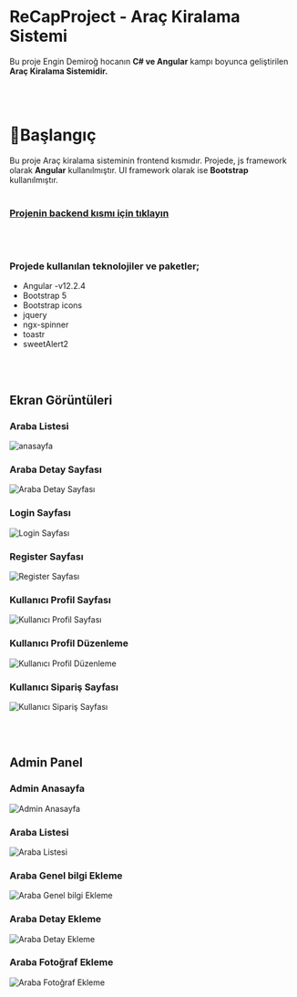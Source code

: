 # ReCapProject - Araç Kiralama Sistemi
Bu proje Engin Demiroğ hocanın __C# ve Angular__ kampı boyunca geliştirilen __Araç Kiralama Sistemidir.__

<br>
<br>

# 📌Başlangıç
Bu proje Araç kiralama sisteminin frontend kısmıdır. Projede, js framework olarak __Angular__ kullanılmıştır. UI framework olarak ise __Bootstrap__ kullanılmıştır.
<br>
<br>

### [Projenin backend kısmı için tıklayın](https://github.com/yasintorun/ReCapProject)
<br>
<br>

### Projede kullanılan teknolojiler ve paketler;
- Angular -v12.2.4
- Bootstrap 5
- Bootstrap icons
- jquery
- ngx-spinner
- toastr
- sweetAlert2

<br>
<br>

## Ekran Görüntüleri

### Araba Listesi
![anasayfa](https://raw.githubusercontent.com/yasintorun/ReCap-Project-Frontend/main/ScreenShots/home.png)<br>

### Araba Detay Sayfası
![Araba Detay Sayfası](https://raw.githubusercontent.com/yasintorun/ReCap-Project-Frontend/main/ScreenShots/detail.png)<br>

### Login Sayfası
![Login Sayfası](https://raw.githubusercontent.com/yasintorun/ReCap-Project-Frontend/main/ScreenShots/login.png)<br>

### Register Sayfası
![Register Sayfası](https://raw.githubusercontent.com/yasintorun/ReCap-Project-Frontend/main/ScreenShots/register.png)<br>

### Kullanıcı Profil Sayfası
![Kullanıcı Profil Sayfası](https://raw.githubusercontent.com/yasintorun/ReCap-Project-Frontend/main/ScreenShots/profile.JPG)<br>

### Kullanıcı Profil Düzenleme 
![Kullanıcı Profil Düzenleme](https://raw.githubusercontent.com/yasintorun/ReCap-Project-Frontend/main/ScreenShots/profileUpdate.JPG)<br>

### Kullanıcı Sipariş Sayfası
![Kullanıcı Sipariş Sayfası](https://raw.githubusercontent.com/yasintorun/ReCap-Project-Frontend/main/ScreenShots/rentals.JPG)<br>


<br>
<br>

## Admin Panel

### Admin Anasayfa
![Admin Anasayfa](https://raw.githubusercontent.com/yasintorun/ReCap-Project-Frontend/main/ScreenShots/admin-home.JPG)<br>

### Araba Listesi
![Araba Listesi](https://raw.githubusercontent.com/yasintorun/ReCap-Project-Frontend/main/ScreenShots/allCars.JPG)<br>

### Araba Genel bilgi Ekleme
![Araba Genel bilgi Ekleme](https://raw.githubusercontent.com/yasintorun/ReCap-Project-Frontend/main/ScreenShots/addCar1.JPG)<br>

### Araba Detay Ekleme
![Araba Detay Ekleme](https://raw.githubusercontent.com/yasintorun/ReCap-Project-Frontend/main/ScreenShots/addCard2.JPG)<br>

### Araba Fotoğraf Ekleme
![Araba Fotoğraf Ekleme](https://raw.githubusercontent.com/yasintorun/ReCap-Project-Frontend/main/ScreenShots/addCar3.JPG)<br>


